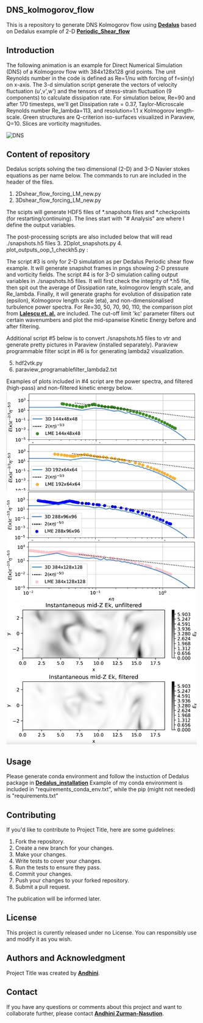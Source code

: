 ## **DNS_kolmogorov_flow**
This is a repository to generate DNS Kolmogorov flow using **[Dedalus](https://dedalus-project.readthedocs.io/en/latest/#)** based on Dedalus example of 2-D **[Periodic_Shear_flow](https://dedalus-project.readthedocs.io/en/latest/pages/examples/ivp_2d_shear_flow.html)**

## **Introduction**
The following animation is an example for Direct Numerical Simulation (DNS) of a Kolmogorov flow with 384x128x128 grid points. The unit Reynolds number in the code is defined as Re=1/nu with forcing of f=sin(y) on x-axis. The 3-d simulation script generate the vectors of velocity fluctuation (u',v',w') and the tensors of stress-strain fluctuation (9 components) to calculate dissipation rate. For simulation below, Re=90 and after 170 timesteps, we'll get Dissipation rate = 0.37, Taylor-Microscale Reynolds number Re_lambda=113, and resolution=1.1 x Kolmogorov length-scale. Green structures are Q-criterion iso-surfaces visualized in Paraview, Q=10. Slices are vorticity magnitudes.

![DNS](./Kolmogorov_flow_384x128x128.gif)

## **Content of repository**

Dedalus scripts solving the two dimensional (2-D) and 3-D Navier stokes equations as per name below. The commands to run are included in the header of the files.

1. 2Dshear_flow_forcing_LM_new.py
2. 3Dshear_flow_forcing_LM_new.py

The scipts will generate HDF5 files of *.snapshots files and *.checkpoints (for restarting/continuing). The lines start with "# Analysis" are where I define the output variables.

The post-processing scripts are also included below that will read ./snapshots.h5 files
3. 2Dplot_snapshots.py 
4. plot_outputs_oop_1_checkh5.py :

The script #3 is only for 2-D simulation as per Dedalus Periodic shear flow example. It will generate snapshot frames in pngs showing 2-D pressure and vorticity fields.
The script #4 is for 3-D simulation calling output variables in ./snapshots.h5 files. It will first check the integrity of *.h5 file, then spit out the average of Dissipation rate, kolmogorov length scale, and Re_lambda. Finally, it will generate graphs for evolution of dissipation rate (epsilon), Kolmogorov length scale (eta), and non-dimensionalised turbulence power spectra. For Re=30, 50, 70, 90, 110, the comparison plot from **[Lalescu et. al.](https://doi.org/10.1103/PhysRevLett.110.084102)** are included. The cut-off limit 'kc' parameter filters out certain wavenumbers and plot the mid-spanwise Kinetic Energy before and after filtering. 

Additional script #5 below is to convert ./snapshots.h5 files to vtr and generate pretty pictures in Paraview (installed separately). Paraview programmable filter scipt in #6 is for generating lambda2  visualization. 

5. hdf2vtk.py
6. paraview_programablefilter_lambda2.txt

Examples of plots included in #4 script are the power spectra, and filtered (high-pass) and non-filtered kinetic energy below.
<img src="./power_spectra.png" width="500">
<img src="./kinetic_energy.png" width="500">

## **Usage**

Please generate conda environment and follow the instuction of Dedalus package in **[Dedalus_installation](https://dedalus-project.readthedocs.io/en/latest/pages/installation.html)**
Example of my conda environment is included in "requirements_conda_env.txt", while the pip (might not needed) is "requirements.txt"

## **Contributing**

If you'd like to contribute to Project Title, here are some guidelines:

1. Fork the repository.
2. Create a new branch for your changes.
3. Make your changes.
4. Write tests to cover your changes.
5. Run the tests to ensure they pass.
6. Commit your changes.
7. Push your changes to your forked repository.
8. Submit a pull request.

The publication will be informed later.

## **License**

This project is curently released under no License. You can responsibly use and modify it as you wish.  

## **Authors and Acknowledgment**

Project Title was created by **[Andhini](https://github.com/andhini)**.

## **Contact**

If you have any questions or comments about this project and want to collaborate further, please contact **[Andhini Zurman-Nasution](andhininznasution@gmail.com)**.




